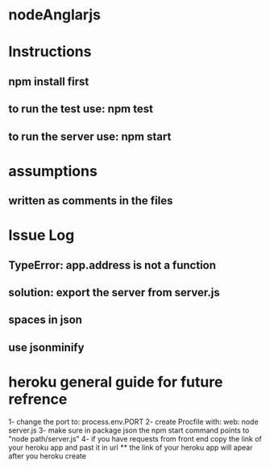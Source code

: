 # nodeAnglarjs

# Instructions
## npm install first
## to run the test use: npm test
## to run the server use: npm start

# assumptions  
## written as comments in the files 


# Issue Log
## TypeError: app.address is not a function
## solution: export the server from server.js 

## spaces in json 
## use jsonminify 

# heroku general guide for future refrence 
1- change the port to: process.env.PORT
2- create Procfile with: web: node server.js
3- make sure in package json the npm start command points to "node path/server.js" 
4- if you have requests from front end copy the link of your heroku app and past it in url
** the link of your heroku app will apear after you heroku create